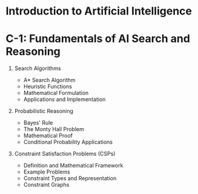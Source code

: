 # Introduction to Artificial Intelligence

# C-1: Fundamentals of AI Search and Reasoning

1. Search Algorithms

   - A\* Search Algorithm
   - Heuristic Functions
   - Mathematical Formulation
   - Applications and Implementation

2. Probabilistic Reasoning

   - Bayes' Rule
   - The Monty Hall Problem
   - Mathematical Proof
   - Conditional Probability Applications

3. Constraint Satisfaction Problems (CSPs)
   - Definition and Mathematical Framework
   - Example Problems
   - Constraint Types and Representation
   - Constraint Graphs
